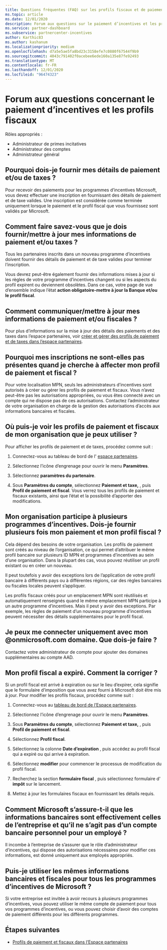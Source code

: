 ```yaml
---
title: Questions fréquentes (FAQ) sur les profils fiscaux et de paiement d’incentives
ms.topic: article
ms.date: 12/01/2020
description: Forum aux questions sur le paiement d’incentives et les profils fiscaux. Les questions incluent la raison pour laquelle vous ne pouvez pas voir vos profils de paiement et de taxe et ce qu’il faut en faire.
ms.service: partner-dashboard
ms.subservice: partnercenter-incentives
author: Karthic83
ms.author: kashanum
ms.localizationpriority: medium
ms.openlocfilehash: d7a5e5ae5fa8bd23c3158efe7c0880f67544f9b9
ms.sourcegitcommit: 4043c791402f0acebee6ede160a135e87fe92493
ms.translationtype: MT
ms.contentlocale: fr-FR
ms.lasthandoff: 12/01/2020
ms.locfileid: "96474323"
---
```

# <a name="frequently-asked-questions-regarding-incentives-payout-and-tax-profiles"></a>Forum aux questions concernant le paiement d’incentives et les profils fiscaux

Rôles appropriés :

- Administrateur de primes incitatives
- Administrateur des comptes
- Administrateur général

## <a name="why-do-i-need-to-provide-my-payout-andor-tax-details"></a>Pourquoi dois-je fournir mes détails de paiement et/ou de taxes ?

Pour recevoir des paiements pour les programmes d’incentives Microsoft, vous devez effectuer une inscription en fournissant des détails de paiement et de taxe valides. Une inscription est considérée comme terminée uniquement lorsque le paiement et le profil fiscal que vous fournissez sont validés par Microsoft.

## <a name="how-do-i-know-that-i-need-to-provideupdate-my-payout-andor-tax-details"></a>Comment faire savez-vous que je dois fournir/mettre à jour mes informations de paiement et/ou taxes ?

Tous les partenaires inscrits dans un nouveau programme d’incentives doivent fournir des détails de paiement et de taxe valides pour terminer l’inscription.

Vous devrez peut-être également fournir des informations mises à jour si les règles de votre programme d’incentives changent ou si les aspects du profil expirent ou deviennent obsolètes. Dans ce cas, votre page de vue d’ensemble indique l’état **action obligatoire-mettre à jour la Banque et/ou le profil fiscal**.

## <a name="how-do-i-provide-update-my-payout-and-or-tax-details"></a>Comment communiquer/mettre à jour mes informations de paiement et/ou fiscales ?

Pour plus d’informations sur la mise à jour des détails des paiements et des taxes dans l’espace partenaires, voir [créer et gérer des profils de paiement et de taxes dans l’espace partenaires](./incentives-create-and-manage-your-payout-and-tax-profiles.md).

## <a name="why-dont-i-see-my-enrollments-when-i-go-to-assign-my-payout-and-tax-profile"></a>Pourquoi mes inscriptions ne sont-elles pas présentes quand je cherche à affecter mon profil de paiement et fiscal ?

Pour votre localisation MPN, seuls les administrateurs d’incentives sont autorisés à créer ou gérer les profils de paiement et fiscaux. Vous n’avez peut-être pas les autorisations appropriées, ou vous êtes connecté avec un compte qui ne dispose pas de ces autorisations. Contactez l’administrateur de votre organisation en charge de la gestion des autorisations d’accès aux informations bancaires et fiscales.

## <a name="where-can-i-see-the-payout-and-tax-profiles-for-my-organization-that-i-can-use"></a>Où puis-je voir les profils de paiement et fiscaux de mon organisation que je peux utiliser ?

Pour afficher les profils de paiement et de taxes, procédez comme suit :

1. Connectez-vous au tableau de bord de l' [espace partenaires](https://partner.microsoft.com/dashboard).

2. Sélectionnez l’icône d’engrenage pour ouvrir le menu **Paramètres**.

3. Sélectionnez **paramètres du partenaire**.

4. Sous **Paramètres du compte**, sélectionnez **Paiement et taxe,** , puis **Profil de paiement et fiscal**. Vous verrez tous les profils de paiement et fiscaux existants, ainsi que l’état et la possibilité d’apporter des modifications.

## <a name="my-organization-is-participating-in-multiple-incentive-programs-do-i-need-to-provide-my-payment-and-tax-profile-multiple-times"></a>Mon organisation participe à plusieurs programmes d’incentives. Dois-je fournir plusieurs fois mon paiement et mon profil fiscal ?

Cela dépend des besoins de votre organisation. Les profils de paiement sont créés au niveau de l’organisation, ce qui permet d’attribuer le même profil bancaire sur plusieurs ID MPN et programmes d’incentives au sein d’une organisation. Dans la plupart des cas, vous pouvez réutiliser un profil existant ou en créer un nouveau.

Il peut toutefois y avoir des exceptions lors de l’application de votre profil bancaire à différents pays ou à différentes régions, car des règles bancaires ou fiscales locales peuvent s’appliquer.

Les profils fiscaux créés pour un emplacement MPN sont réutilisés et automatiquement renseignés quand le même emplacement MPN participe à un autre programme d’incentives. Mais il peut y avoir des exceptions. Par exemple, les règles de paiement d’un nouveau programme d’incentives peuvent nécessiter des détails supplémentaires pour le profil fiscal.  

## <a name="im-only-able-to-sign-in-with-my-onmicrosoftcom-domain-what-should-i-do"></a>Je peux me connecter uniquement avec mon @onmicrosoft.com domaine. Que dois-je faire ?

Contactez votre administrateur de compte pour ajouter des domaines supplémentaires au compte AAD.

## <a name="my-tax-profile-has-expired-how-do-i-fix-this"></a>Mon profil fiscal a expiré. Comment la corriger ?

Si un profil fiscal est arrivé à expiration ou sur le lieu d’expirer, cela signifie que le formulaire d’imposition que vous avez fourni à Microsoft doit être mis à jour. Pour modifier les profils fiscaux, procédez comme suit :

1. Connectez-vous au [tableau de bord de l’Espace partenaires](https://partner.microsoft.com/dashboard/).

2. Sélectionnez l’icône d’engrenage pour ouvrir le menu **Paramètres**.

3. Sous **Paramètres du compte**, sélectionnez **Paiement et taxe,** , puis **Profil de paiement et fiscal**.

4. Sélectionnez **Profil fiscal**.

5. Sélectionnez la colonne **Date d’expiration** , puis accédez au profil fiscal qui a expiré ou qui arrive à expiration.

6. Sélectionnez **modifier** pour commencer le processus de modification du profil fiscal.

7. Recherchez la section **formulaire fiscal** , puis sélectionnez formulaire d' **impôt** sur le lancement.

8. Mettez à jour les formulaires fiscaux en fournissant les détails requis.

## <a name="how-does-microsoft-ensure-that-the-bank-information-is-indeed-that-of-the-company-and-not-a-personal-bank-account-for-an-employee"></a>Comment Microsoft s’assure-t-il que les informations bancaires sont effectivement celles de l’entreprise et qu’il ne s’agit pas d’un compte bancaire personnel pour un employé ?

Il incombe à l’entreprise de s’assurer que le rôle d’administrateur d’incentives, qui dispose des autorisations nécessaires pour modifier ces informations, est donné uniquement aux employés appropriés.

## <a name="can-i-use-the-same-bank-and-tax-details-for-all-incentive-programs-at-microsoft"></a>Puis-je utiliser les mêmes informations bancaires et fiscales pour tous les programmes d’incentives de Microsoft ?

Si votre entreprise est invitée à avoir recours à plusieurs programmes d’incentives, vous pouvez utiliser le même compte de paiement pour tous vos programmes d’incentives, ou vous pouvez choisir d’avoir des comptes de paiement différents pour les différents programmes.

## <a name="next-steps"></a>Étapes suivantes

- [Profils de paiement et fiscaux dans l’Espace partenaires](incentives-create-and-manage-your-payout-and-tax-profiles.md)